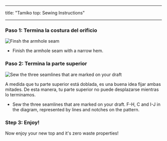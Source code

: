 - - -
title: "Tamiko top: Sewing Instructions"
- - -

### Paso 1: Termina la costura del orificio

![Finsh the armhole seam](step03.png)

- Finish the armhole seam with a narrow hem.

### Paso 2: Termina la parte superior

![Sew the three seamlines that are marked on your draft](step04.png)

<Note>

A medida que tu parte superior está doblada, es una buena idea fijar ambas mitades.
De esta manera, tu parte superior no puede desplazarse mientras lo terminamos.

</Note>

- Sew the three seamlines that are marked on your draft. F-H, C and I-J in the diagram, represented by lines and notches on the pattern.

### Step 3: Enjoy!

Now enjoy your new top and it's zero waste properties!
